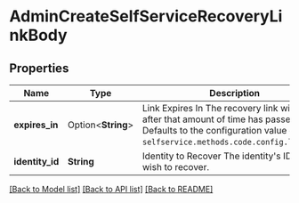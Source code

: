 # AdminCreateSelfServiceRecoveryLinkBody

## Properties

Name | Type | Description | Notes
------------ | ------------- | ------------- | -------------
**expires_in** | Option<**String**> | Link Expires In  The recovery link will expire after that amount of time has passed. Defaults to the configuration value of `selfservice.methods.code.config.lifespan`. | [optional]
**identity_id** | **String** | Identity to Recover  The identity's ID you wish to recover. | 

[[Back to Model list]](../README.md#documentation-for-models) [[Back to API list]](../README.md#documentation-for-api-endpoints) [[Back to README]](../README.md)


